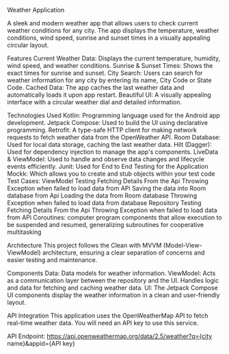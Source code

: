Weather Application

A sleek and modern weather app that allows users to check current weather conditions for any city. The app displays the temperature, weather conditions, wind speed, sunrise and sunset times in a visually appealing circular layout.

Features
Current Weather Data: Displays the current temperature, humidity, wind speed, and weather conditions.
Sunrise & Sunset Times: Shows the exact times for sunrise and sunset.
City Search: Users can search for weather information for any city by entering its name, City Code or State Code.
Cached Data: The app caches the last weather data and automatically loads it upon app restart.
Beautiful UI: A visually appealing interface with a circular weather dial and detailed information.

Technologies Used
Kotlin: Programming language used for the Android app development.
Jetpack Compose: Used to build the UI using declarative programming.
Retrofit: A type-safe HTTP client for making network requests to fetch weather data from the OpenWeather API.
Room Database: Used for local data storage, caching the last weather data.
Hilt (Dagger): Used for dependency injection to manage the app's components.
LiveData & ViewModel: Used to handle and observe data changes and lifecycle events efficiently.
Junit: Used for End to End Testing for the Application
Mockk: Which allows you to create and stub objects within your test code
Test Cases:
    ViewModel Testing
        Fetching Details From the Api
        Throwing Exception when failed to load data from APi
        Saving the data into Room database from Api
        Loading the data from Room database
        Throwing Exception when failed to load data from database
    Repository Testing
        Fetching Details From the Api
        Throwing Exception when failed to load data from APi
Coroutines: computer program components that allow execution to be suspended and resumed, generalizing subroutines for cooperative multitasking


Architecture
This project follows the Clean with MVVM (Model-View-ViewModel) architecture, ensuring a clear separation of concerns and easier testing and maintenance.

Components
Data: Data models for weather information.
ViewModel: Acts as a communication layer between the repository and the UI. Handles logic and data for fetching and caching weather data.
UI: The Jetpack Compose UI components display the weather information in a clean and user-friendly layout.

API Integration
This application uses the OpenWeatherMap API to fetch real-time weather data. You will need an API key to use this service.

API Endpoint: https://api.openweathermap.org/data/2.5/weather?q={city name}&appid={API key}
